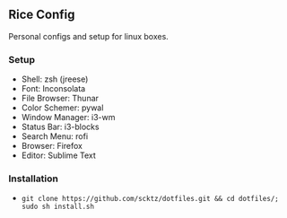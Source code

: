 ## Rice Config
Personal configs and setup for linux boxes.

### Setup
* Shell: zsh (jreese)
* Font: Inconsolata
* File Browser: Thunar
* Color Schemer: pywal
* Window Manager: i3-wm
* Status Bar: i3-blocks
* Search Menu: rofi
* Browser: Firefox
* Editor: Sublime Text

### Installation
* `git clone https://github.com/scktz/dotfiles.git && cd dotfiles/; sudo sh install.sh`



